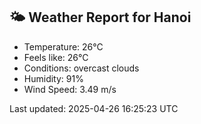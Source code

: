 <!-- WEATHER-START -->
## 🌤 Weather Report for Hanoi

- Temperature: 26°C
- Feels like: 26°C
- Conditions: overcast clouds
- Humidity: 91%
- Wind Speed: 3.49 m/s

Last updated: 2025-04-26 16:25:23 UTC
<!-- WEATHER-END -->
